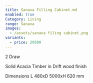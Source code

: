 ```yaml
---
title: Sanava Filling Cabinet.md
enabled: true
Category: Living
range: Sanava
images:
  - /assets/sanava filing cabinet.png
variants:
  - price: 29500
---
```

2 Draw

Solid Acacia Timber in Drift wood finish

Dimensions
L 480xD 5000xH 620 mm
